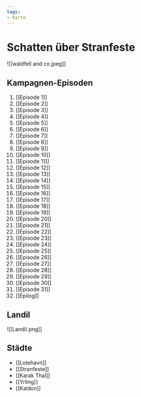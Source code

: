 ```yaml
---
tags:
- Karte
---
```


# Schatten über Stranfeste

![[waldfell and co.jpeg]]
## Kampagnen-Episoden

1. [[Episode 1]]
2. [[Episode 2]]
3. [[Episode 3]]
4. [[Episode 4]]
5. [[Episode 5]]
6. [[Episode 6]]
7. [[Episode 7]]
8. [[Episode 8]]
9. [[Episode 9]]
10. [[Episode 10]]
11. [[Episode 11]]
12. [[Episode 12]]
13. [[Episode 13]]
14. [[Episode 14]]
15. [[Episode 15]]
16. [[Episode 16]]
17. [[Episode 17]]
18. [[Episode 18]]
19. [[Episode 19]]
20. [[Episode 20]]
21. [[Episode 21]]
22. [[Episode 22]]
23. [[Episode 23]]
24. [[Episode 24]]
25. [[Episode 25]]
26. [[Episode 26]]
27. [[Episode 27]]
28. [[Episode 28]]
29. [[Episode 29]]
30. [[Episode 30]]
31. [[Episode 31]]
32. [[Epilog]]

## Landil

![[Landil.png]]

## Städte
- [[Lotehavn]]
- [[Stranfeste]]
- [[Karak Thal]]
- [[Yrling]]
- [[Kaldon]]




